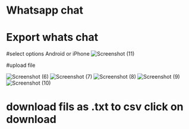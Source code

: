 # Whatsapp chat 


# Export whats chat 


#select options  Android  or iPhone 
![Screenshot (11)](https://user-images.githubusercontent.com/99476440/200190006-ea88bcaf-1df5-40de-ae1b-44d1ec104535.png)



#upload file 


![Screenshot (6)](https://user-images.githubusercontent.com/99476440/199035647-226e11e5-e712-459f-b46c-f87216b5cfda.png)
![Screenshot (7)](https://user-images.githubusercontent.com/99476440/199035654-b03b33b1-cd5e-4e70-8c2f-a530ec3082ac.png)
![Screenshot (8)](https://user-images.githubusercontent.com/99476440/199035660-848b50b8-a4b1-46db-a189-1db2dd141118.png)
![Screenshot (9)](https://user-images.githubusercontent.com/99476440/199035665-0da8ebb4-72f3-47c5-9b1b-bb003f936346.png)
![Screenshot (10)](https://user-images.githubusercontent.com/99476440/199035667-71180c84-0285-4d68-b34b-6b4541b9c28f.png)


# download  fils as .txt to csv click on download
